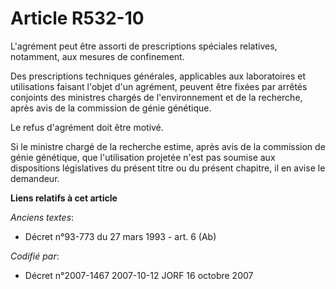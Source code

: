 # Article R532-10

L'agrément peut être assorti de prescriptions spéciales relatives, notamment, aux mesures de confinement.

Des prescriptions techniques générales, applicables aux laboratoires et utilisations faisant l'objet d'un agrément, peuvent
être fixées par arrêtés conjoints des ministres chargés de l'environnement et de la recherche, après avis de la commission de
génie génétique.

Le refus d'agrément doit être motivé.

Si le ministre chargé de la recherche estime, après avis de la commission de génie génétique, que l'utilisation projetée
n'est pas soumise aux dispositions législatives du présent titre ou du présent chapitre, il en avise le demandeur.

**Liens relatifs à cet article**

_Anciens textes_:

  - Décret n°93-773 du 27 mars 1993 - art. 6 (Ab)

_Codifié par_:

  - Décret n°2007-1467 2007-10-12 JORF 16 octobre 2007
